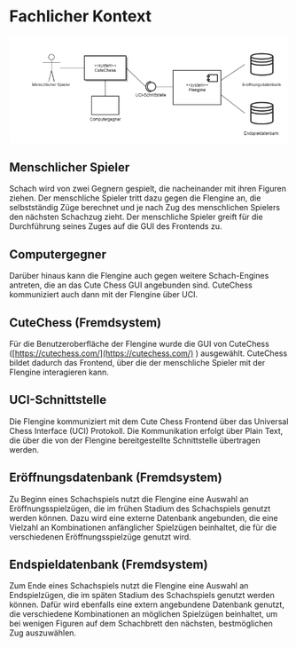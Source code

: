 # Fachlicher Kontext

![](./attachments/Fachlicher%20Kontext.png)

## Menschlicher Spieler

Schach wird von zwei Gegnern gespielt, die nacheinander mit ihren Figuren ziehen. Der menschliche Spieler tritt dazu gegen die Flengine an, die selbstständig Züge berechnet und je nach Zug des menschlichen Spielers den nächsten Schachzug zieht. Der menschliche Spieler greift für die Durchführung seines Zuges auf die GUI des Frontends zu.

## Computergegner

Darüber hinaus kann die Flengine auch gegen weitere Schach-Engines antreten, die an das Cute Chess GUI angebunden sind. CuteChess kommuniziert auch dann mit der Flengine über UCI.

## CuteChess (Fremdsystem)

Für die Benutzeroberfläche der Flengine wurde die GUI von CuteChess ([https://cutechess.com/](https://cutechess.com/) ) ausgewählt. CuteChess bildet dadurch das Frontend, über die der menschliche Spieler mit der Flengine interagieren kann.

## UCI-Schnittstelle

Die Flengine kommuniziert mit dem Cute Chess Frontend über das Universal Chess Interface (UCI) Protokoll. Die Kommunikation erfolgt über Plain Text, die über die von der Flengine bereitgestellte Schnittstelle übertragen werden.

## Eröffnungsdatenbank (Fremdsystem)

Zu Beginn eines Schachspiels nutzt die Flengine eine Auswahl an Eröffnungsspielzügen, die im frühen Stadium des Schachspiels genutzt werden können. Dazu wird eine externe Datenbank angebunden, die eine Vielzahl an Kombinationen anfänglicher Spielzügen beinhaltet, die für die verschiedenen Eröffnungsspielzüge genutzt wird.

## Endspieldatenbank (Fremdsystem)

Zum Ende eines Schachspiels nutzt die Flengine eine Auswahl an Endspielzügen, die im späten Stadium des Schachspiels genutzt werden können. Dafür wird ebenfalls eine extern angebundene Datenbank genutzt, die verschiedene Kombinationen an möglichen Spielzügen beinhaltet, um bei wenigen Figuren auf dem Schachbrett den nächsten, bestmöglichen Zug auszuwählen.